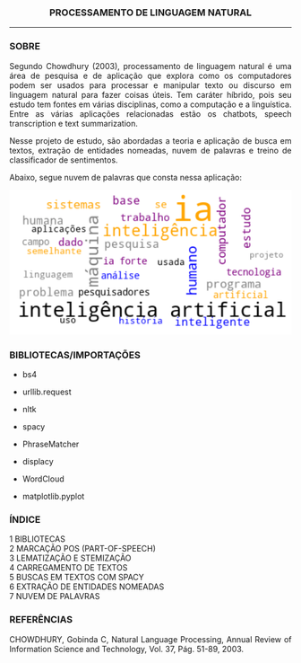 


<h3> <center>PROCESSAMENTO DE LINGUAGEM NATURAL</center> </h3>
<hr size="1" width="100%" align="center" noshade> 



<h3> SOBRE </h3>


<p align = 'JUSTIFY'> Segundo Chowdhury (2003), processamento de linguagem natural é uma área de pesquisa e de aplicação que explora como os computadores podem ser usados para processar e manipular texto ou discurso em linguagem natural para fazer coisas úteis. Tem caráter híbrido, pois seu estudo tem fontes em várias disciplinas, como a computação e a linguística. Entre as várias aplicações relacionadas estão os chatbots, speech transcription e text summarization.
 </p>


<p align = 'JUSTIFY'>Nesse projeto de estudo, são abordadas a teoria e aplicação de busca em textos, extração de entidades nomeadas, nuvem de palavras e treino de classificador de sentimentos. </p>

<p align = 'JUSTIFY'>Abaixo, segue nuvem de palavras que consta nessa aplicação:</p>




<p align = 'CENTER'><img src="https://github.com/WMFrts/processamento-de-linguagem-natural/blob/main/nuvem_PLN.png?raw=true"></p>





<h3>BIBLIOTECAS/IMPORTAÇÕES</h3>


* bs4 

* urllib.request  
 
* nltk   

* spacy

* PhraseMatcher

* displacy

* WordCloud

* matplotlib.pyplot



<h3>ÍNDICE</h3>

<dl>
<dt>1 BIBLIOTECAS</dt>
<dt>2 MARCAÇÃO POS (PART-OF-SPEECH)</dt>
<dt>3 LEMATIZAÇÃO E STEMIZAÇÃO</dt>
<dt>4 CARREGAMENTO DE TEXTOS</dt>
<dt>5 BUSCAS EM TEXTOS COM SPACY</dt>
<dt>6 EXTRAÇÃO DE ENTIDADES NOMEADAS</dt>
<dt>7 NUVEM DE PALAVRAS</dt>
</dl>


<h3>REFERÊNCIAS</h3>

<p align = 'JUSTIFY'>CHOWDHURY, Gobinda C, Natural Language Processing, Annual Review of Information Science and Technology, Vol. 37, Pág. 51-89, 2003.</p>




